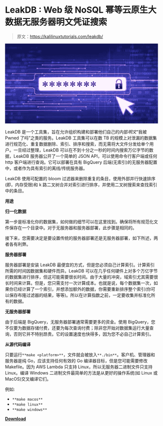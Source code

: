 # LeakDB : Web 级 NoSQL 幂等云原生大数据无服务器明文凭证搜索

> 原文：<https://kalilinuxtutorials.com/leakdb/>

[![](img//eb5cdafb79a3b451ca1c8a2e0ba8ec44.png)](https://1.bp.blogspot.com/-wD7sJXcCSKc/YVrwrriNgFI/AAAAAAAALAc/ckiJztoE0YMVCI96oD7bhEkEVHcpZecngCLcBGAsYHQ/s728/download%2B%25281%2529%2B%25282%2529.png)

LeakDB 是一个工具集，旨在允许组织构建和部署他们自己的内部*明文*“我被 Pwned 了吗”之类的服务。LeakDB 工具集可以在数 TB 的规模上对泄漏的数据集进行规范化、重复数据删除、索引、排序和搜索，而无需将大文件分发给单个用户。一旦经过整理，LeakDB 可以在不到十分之一秒的时间内搜索万亿字节的数据，LeakDB 服务器公开了一个简单的 JSON API，可以使用命令行客户端或任何 http 客户端进行查询。它可以部署在具有 BigQuery 后端(无索引)的无服务器配置中，或者作为具有索引的离线/传统服务器。

LeakDB 使用可配置的 bloom 过滤器来删除重复的条目，使用外部并行快速排序(即，内存受限)和 k 路二叉树合并对索引进行排序，并使用二叉树搜索来查找索引中的条目。

**用途**

**归一化数据**

第一步是标准化你的数据集，如何做的细节可以在这里找到。确保将所有规范化文件保存在一个目录中。对于无服务器和服务器部署，此步骤是相同的。

接下来，您需要决定是要设置传统的服务器部署还是无服务器部署，如下所述，两者各有利弊。

**服务器部署**

服务器部署是安装 LeakDB 最便宜的方式，但是您必须自己计算索引。计算索引所需的时间因数据集和硬件而异。LeakDB 可以在几乎任何硬件上对多个万亿字节的数据集进行排序，但这可能需要很长时间。由于大量的冲突，域索引尤其需要很长时间来计算。但是，您只需支付一次计算成本。也就是说，每个数据集一次，如果你已经计算了一个索引，并想添加额外的数据，你需要重新排序整个索引(你可以保存布隆过滤器的结果，等等)。所以在计算指数之前，一定要收集并标准化所有的数据。

**无服务器部署**

由于后端是 BigQuery，无服务器部署通常需要更多的资金。使用 BigQuery，您不仅要为数据存储付费，还要为每次查询付费；除非您开始对数据集运行大量查询，否则它并不特别昂贵。它的设置速度也快得多，因为您不必自己计算索引。

**从源代码编译**

只要运行`**make <platform>**`，文件就会被放入`**./bin**`。客户机、管理器和服务器是纯 Go，应该支持任何有效的 Go 编译器目标，但是您可能需要修改 Makefile。因为 AWS Lambda 只支持 Linux，所以无服务器二进制文件只支持 Linux。编译 Windows 二进制文件最简单的方法是从更好的操作系统(如 Linux 或 MacOS)交叉编译它们。

例如:

*   `**make macos**`
*   `**make linux**`
*   `**make windows**`

[**Download**](https://github.com/moloch--/leakdb)